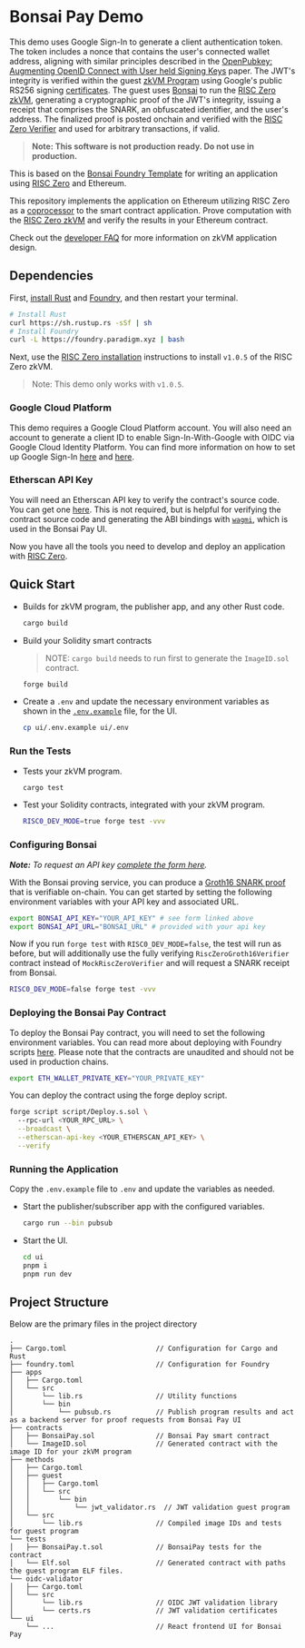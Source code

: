 # Bonsai Pay Demo

This demo uses Google Sign-In to generate a client authentication token. The token includes a nonce that contains the user's connected wallet address, aligning with similar principles described in the [OpenPubkey: Augmenting OpenID Connect with User held Signing Keys](https://eprint.iacr.org/2023/296) paper. The JWT's integrity is verified within the guest [zkVM Program] using Google's public RS256 signing [certificates](https://www.googleapis.com/oauth2/v3/certs). The guest uses [Bonsai] to run the [RISC Zero zkVM], generating a cryptographic proof of the JWT's integrity, issuing a receipt that comprises the SNARK, an obfuscated identifier, and the user's address. The finalized proof is posted onchain and verified with the [RISC Zero Verifier] and used for arbitrary transactions, if valid. 

> **Note: This software is not production ready. Do not use in production.**

This is based on the [Bonsai Foundry Template] for writing an application using [RISC Zero] and Ethereum.

This repository implements the application on Ethereum utilizing RISC Zero as a [coprocessor] to the smart contract application. Prove computation with the [RISC Zero zkVM] and verify the results in your Ethereum contract. 

Check out the [developer FAQ] for more information on zkVM application design.

## Dependencies

First, [install Rust] and [Foundry], and then restart your terminal.

```sh
# Install Rust
curl https://sh.rustup.rs -sSf | sh
# Install Foundry
curl -L https://foundry.paradigm.xyz | bash
```

Next, use the [RISC Zero installation] instructions to install `v1.0.5` of the RISC Zero zkVM. 
> Note: This demo only works with `v1.0.5`.

### Google Cloud Platform

This demo requires a Google Cloud Platform account. You will also need an account to generate a client ID to enable Sign-In-With-Google with OIDC via Google Cloud Identity Platform. You can find more information on how to set up Google Sign-In [here](https://developers.google.com/identity/sign-in/web/sign-in) and [here](https://developers.google.com/identity/protocols/oauth2/openid-connect).

### Etherscan API Key

You will need an Etherscan API key to verify the contract's source code. You can get one [here](https://etherscan.io/apis). This is not required, but is helpful for verifying the contract source code and generating the ABI bindings with [`wagmi`](https://wagmi.sh), which is used in the Bonsai Pay UI.

Now you have all the tools you need to develop and deploy an application with [RISC Zero].

## Quick Start

- Builds for zkVM program, the publisher app, and any other Rust code.

  ```sh
  cargo build
  ```

- Build your Solidity smart contracts

  > NOTE: `cargo build` needs to run first to generate the `ImageID.sol` contract.

  ```sh
  forge build
  ```

- Create a `.env` and update the necessary environment variables as shown in the [`.env.example`] file, for the UI.

  ```sh
  cp ui/.env.example ui/.env
  ```

### Run the Tests

- Tests your zkVM program.

  ```sh
  cargo test
  ```

- Test your Solidity contracts, integrated with your zkVM program.

  ```sh
  RISC0_DEV_MODE=true forge test -vvv 
  ```

### Configuring Bonsai

***Note:*** *To request an API key [complete the form here](https://bonsai.xyz/apply).*

With the Bonsai proving service, you can produce a [Groth16 SNARK proof] that is verifiable on-chain.
You can get started by setting the following environment variables with your API key and associated URL.

```bash
export BONSAI_API_KEY="YOUR_API_KEY" # see form linked above
export BONSAI_API_URL="BONSAI_URL" # provided with your api key
```

Now if you run `forge test` with `RISC0_DEV_MODE=false`, the test will run as before, but will additionally use the fully verifying `RiscZeroGroth16Verifier` contract instead of `MockRiscZeroVerifier` and will request a SNARK receipt from Bonsai.

```sh
RISC0_DEV_MODE=false forge test -vvv
```

### Deploying the Bonsai Pay Contract

To deploy the Bonsai Pay contract, you will need to set the following environment variables. You can read more about deploying with Foundry scripts [here](https://book.getfoundry.sh/tutorials/solidity-scripting?highlight=Deploy#deploying-our-contract). Please note that the contracts are unaudited and should not be used in production chains.

```bash
export ETH_WALLET_PRIVATE_KEY="YOUR_PRIVATE_KEY"
```

You can deploy the contract using the forge deploy script. 
  
  ```sh
  forge script script/Deploy.s.sol \ 
    --rpc-url <YOUR_RPC_URL> \
    --broadcast \
    --etherscan-api-key <YOUR_ETHERSCAN_API_KEY> \
    --verify 
  ```

### Running the Application

Copy the `.env.example` file to `.env` and update the variables as needed.

- Start the publisher/subscriber app with the configured variables.

  ```sh
  cargo run --bin pubsub 
  ```

- Start the UI.

  ```sh
  cd ui
  pnpm i 
  pnpm run dev
  ```

## Project Structure

Below are the primary files in the project directory

```text
.
├── Cargo.toml                      // Configuration for Cargo and Rust
├── foundry.toml                    // Configuration for Foundry
├── apps
│   ├── Cargo.toml
│   └── src
│       └── lib.rs                  // Utility functions
│       └── bin                     
│           └── pubsub.rs           // Publish program results and act as a backend server for proof requests from Bonsai Pay UI
├── contracts
│   ├── BonsaiPay.sol               // Bonsai Pay smart contract
│   └── ImageID.sol                 // Generated contract with the image ID for your zkVM program
├── methods
│   ├── Cargo.toml
│   ├── guest
│   │   ├── Cargo.toml
│   │   └── src
│   │       └── bin                 
│   │           └── jwt_validator.rs  // JWT validation guest program 
│   └── src
│       └── lib.rs                  // Compiled image IDs and tests for guest program
└── tests
│   ├── BonsaiPay.t.sol             // BonsaiPay tests for the contract
│   └── Elf.sol                     // Generated contract with paths the guest program ELF files.
└── oidc-validator
│   ├── Cargo.toml
│   └── src
│       └── lib.rs                  // OIDC JWT validation library
│       └── certs.rs                // JWT validation certificates
└── ui
    └── ...                         // React frontend UI for Bonsai Pay
```

[Bonsai]: https://dev.bonsai.xyz/
[Foundry]: https://getfoundry.sh/
[Groth16 SNARK proof]: https://www.risczero.com/news/on-chain-verification
[RISC Zero Verifier]: https://github.com/risc0/risc0/blob/release-0.21/bonsai/ethereum/contracts/IRiscZeroVerifier.sol
[RISC Zero installation]: https://dev.risczero.com/api/zkvm/install
[RISC Zero zkVM]: https://dev.risczero.com/zkvm
[RISC Zero]: https://www.risczero.com/
[Sepolia]: https://www.alchemy.com/overviews/sepolia-testnet
[cargo-binstall]: https://github.com/cargo-bins/cargo-binstall#cargo-binaryinstall
[coprocessor]: https://www.risczero.com/news/a-guide-to-zk-coprocessors-for-scalability
[developer FAQ]: https://dev.risczero.com/faq#zkvm-application-design
[install Rust]: https://doc.rust-lang.org/cargo/getting-started/installation.html
[zkVM program]: ./methods/guest/
[Bonsai Foundry Template]: https://github.com/risc0/bonsai-foundry-template
[`.env.example`]: ./ui/.env.example
